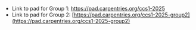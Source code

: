 + Link to pad for Group 1: https://pad.carpentries.org/ccs1-2025
+ Link to pad for Group 2: [https://pad.carpentries.org/ccs1-2025-group2](https://pad.carpentries.org/ccs1-2025-group2)


